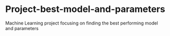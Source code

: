 # Project-best-model-and-parameters
Machine Learning project focusing on finding the best performing model and parameters
